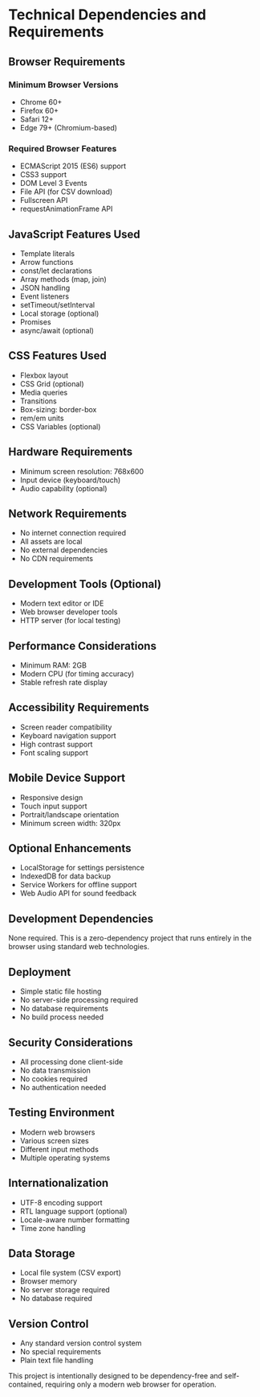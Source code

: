 # Technical Dependencies and Requirements

## Browser Requirements

### Minimum Browser Versions
- Chrome 60+
- Firefox 60+
- Safari 12+
- Edge 79+ (Chromium-based)

### Required Browser Features
- ECMAScript 2015 (ES6) support
- CSS3 support
- DOM Level 3 Events
- File API (for CSV download)
- Fullscreen API
- requestAnimationFrame API

## JavaScript Features Used
- Template literals
- Arrow functions
- const/let declarations
- Array methods (map, join)
- JSON handling
- Event listeners
- setTimeout/setInterval
- Local storage (optional)
- Promises
- async/await (optional)

## CSS Features Used
- Flexbox layout
- CSS Grid (optional)
- Media queries
- Transitions
- Box-sizing: border-box
- rem/em units
- CSS Variables (optional)

## Hardware Requirements
- Minimum screen resolution: 768x600
- Input device (keyboard/touch)
- Audio capability (optional)

## Network Requirements
- No internet connection required
- All assets are local
- No external dependencies
- No CDN requirements

## Development Tools (Optional)
- Modern text editor or IDE
- Web browser developer tools
- HTTP server (for local testing)

## Performance Considerations
- Minimum RAM: 2GB
- Modern CPU (for timing accuracy)
- Stable refresh rate display

## Accessibility Requirements
- Screen reader compatibility
- Keyboard navigation support
- High contrast support
- Font scaling support

## Mobile Device Support
- Responsive design
- Touch input support
- Portrait/landscape orientation
- Minimum screen width: 320px

## Optional Enhancements
- LocalStorage for settings persistence
- IndexedDB for data backup
- Service Workers for offline support
- Web Audio API for sound feedback

## Development Dependencies
None required. This is a zero-dependency project that runs entirely in the browser using standard web technologies.

## Deployment
- Simple static file hosting
- No server-side processing required
- No database requirements
- No build process needed

## Security Considerations
- All processing done client-side
- No data transmission
- No cookies required
- No authentication needed

## Testing Environment
- Modern web browsers
- Various screen sizes
- Different input methods
- Multiple operating systems

## Internationalization
- UTF-8 encoding support
- RTL language support (optional)
- Locale-aware number formatting
- Time zone handling

## Data Storage
- Local file system (CSV export)
- Browser memory
- No server storage required
- No database required

## Version Control
- Any standard version control system
- No special requirements
- Plain text file handling

This project is intentionally designed to be dependency-free and self-contained, requiring only a modern web browser for operation. 